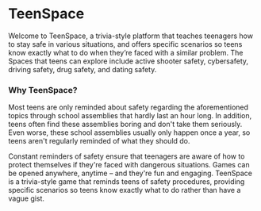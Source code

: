 # TeenSpace

Welcome to TeenSpace, a trivia-style platform that teaches teenagers how to stay safe in various situations, and offers specific scenarios so teens know exactly what to do when they’re faced with a similar problem. The Spaces that teens can explore include active shooter safety, cybersafety, driving safety, drug safety, and dating safety. 


### Why TeenSpace?
Most teens are only reminded about safety regarding the aforementioned topics through school assemblies that hardly last an hour long. In addition, teens often find these assemblies boring and don't take them seriously. Even worse, these school assemblies usually only happen once a year, so teens aren't regularly reminded of what they should do. 

Constant reminders of safety ensure that teenagers are aware of how to protect themselves if they're faced with dangerous situations. Games can be opened anywhere, anytime – and they're fun and engaging. TeenSpace is a trivia-style game that reminds teens of safety procedures, providing specific scenarios so teens know exactly what to do rather than have a vague gist. 
